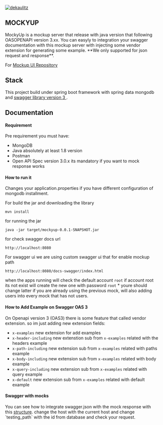 [![dekaulitz](https://circleci.com/gh/dekaulitz/MockyUp.svg?style=shield)](https://app.circleci.com/pipelines/github/dekaulitz/MockyUp)

<h2 align="left">MOCKYUP</h2>
MockyUp is a mockup server that release with java version that following OASOPENAPI version 3.xx. You can easyly to integration your swagger documentation with this mockup server with injecting some vendor extension for generating some example.
**We only supported for json request and response**.

For  <a href="https://github.com/dekaulitz/mockup-frontend">Mockup UI Repository </a>
<h2 align="left">Stack</h2>
This project build under spring boot framework with spring data mongodb and <a href="https://github.com/swagger-api">swagger library version 3 </a>.

<h2 align="left"><b>Documentation</b></h2>
<h4>Requirement</h4>
Pre requirement you must have:

* MongoDB
* Java absolutely at least 1.8 version
* Postman
* Open API Spec version 3.0.x its mandatory if you want to mock response works


<h4>How to run it</h4>
Changes your application.properties if you have different configuration of mongodb installment.

For build the jar and downloading the library
```
mvn install
```
for running the jar
```
java -jar target/mockyup-0.0.1-SNAPSHOT.jar
```
for check swagger docs url
```
http://localhost:8080
```
For swagger ui  we are using custom swagger ui that for enable mockup path
```
http://localhost:8080/docs-swagger/index.html
```

when the apps running will check the default account `root` if account root its not exist will create the new one with password `root` * youre should change latter if you are already using the previous mock, will also adding users into every mock that has not users.


<h4>How to Add Example on Swagger OAS 3</h4>
On Openapi version 3 (OAS3) there is some feature that called vendor extension.
so im just adding new extension fields:

* `x-examples` new extension for add examples
* `x-header-including` new extenstion sub from `x-examples` related with the headers example
* `x-path-including` new extension sub from `x-examples` related with paths example
* `x-body-including` new extension sub from `x-examples` related with body example
* `x-query-including` new extension sub from `x-examples` related with query example
* `x-default` new extension sub from `x-examples` related with default example

<h4>Swagger with mocks</h4>
You can see how to integrate swagger.json with the mock response with this <a href="https://github.com/dekaulitz/MockyUp/blob/master/src/main/resources/public/example_mocking_books.json">structure</a>.
change the host with the current host and change `testing_path` with the id from database and check your request.
